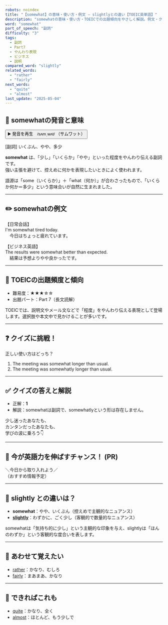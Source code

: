 ```yaml
---
robots: noindex
title: "【somewhat】の意味・使い方・例文 ― slightlyとの違い【TOEIC英単語】"
description: "somewhatの意味・使い方・TOEICでの出題傾向をやさしく解説。例文・クイズ付きでslightlyとの違いもわかりやすく学べます。"
word: "somewhat"
part_of_speech: "副詞"
difficulty: "3"
tags:
  - 副詞
  - Part7
  - やんわり表現
  - ビジネス
  - 説明
compared_word: "slightly"
related_words:
  - "rather"
  - "fairly"
next_words:
  - "quite"
  - "almost"
last_update: "2025-05-04"
---
```


## 🔰 somewhatの発音と意味

<button class="play-audio" onclick="playTTS('somewhat')">
  <span class="play-audio-main">
    ▶️ 発音を再生　/sʌmˌwʌt/
  </span>
  <span class="play-audio-sub">
    （サムワット）
  </span>
</button>

[副詞] いくぶん、やや、多少

**somewhat** は、「少し」「いくらか」「やや」といった程度をやんわり伝える副詞です。  
強い主張を避けて、控えめに何かを表現したいときによく使われます。

語源は「some（いくらか）」＋「what（何か）」が合わさったもので、「いくらか何か＝多少」という意味合いが自然に生まれました。

---

## ✏️ somewhatの例文

【日常会話】  
I'm somewhat tired today.  
　今日はちょっと疲れています。

【ビジネス英語】  
The results were somewhat better than expected.  
　結果は予想よりやや良かったです。

---

## 🎯 TOEICの出題頻度と傾向

- 難易度：★★★☆☆
- 出題パート：Part 7（長文読解）

TOEICでは、説明文やメール文などで「程度」をやんわり伝える表現として登場します。選択肢や本文中で見かけることが多いです。

---

## ❓ クイズに挑戦！

正しい使い方はどっち？

1. The meeting was somewhat longer than usual.  
2. The meeting was somewhatly longer than usual.

---

## ✅ クイズの答えと解説

- 正解：**1**
- 解説：somewhatは副詞で、somewhatlyという形は存在しません。

少し迷ったあなたも、  
カンタンだったあなたも、  
学びの波に乗ろう👇️

---

## 🚀 今が英語力を伸ばすチャンス！ (PR)

<div class="info-center">
＼今日から取り入れよう／<br>  
（おすすめ情報予定）
</div>

---

## 🤔  slightly との違いは？

- **somewhat**：やや、いくぶん（控えめで主観的なニュアンス）
- **[slightly](/slightly)**：わずかに、ごく少し（客観的で数量的なニュアンス）

somewhatは「気持ち的に少し」という主観的な印象を与え、slightlyは「ほんのわずか」という客観的な度合いを表します。

---

## 🧩 あわせて覚えたい

- [rather](/rather)：かなり、むしろ
- [fairly](/fairly)：まあまあ、かなり

---

## 📖 できればこれも

- [quite](/quite)：かなり、全く
- [almost](/almost)：ほとんど、もう少しで

<!-- cvid: aid01_bid21 -->
